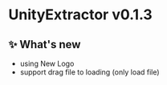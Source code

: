 # UnityExtractor v0.1.3

## :sparkles: What's new

- using New Logo
- support drag file to loading (only load file)